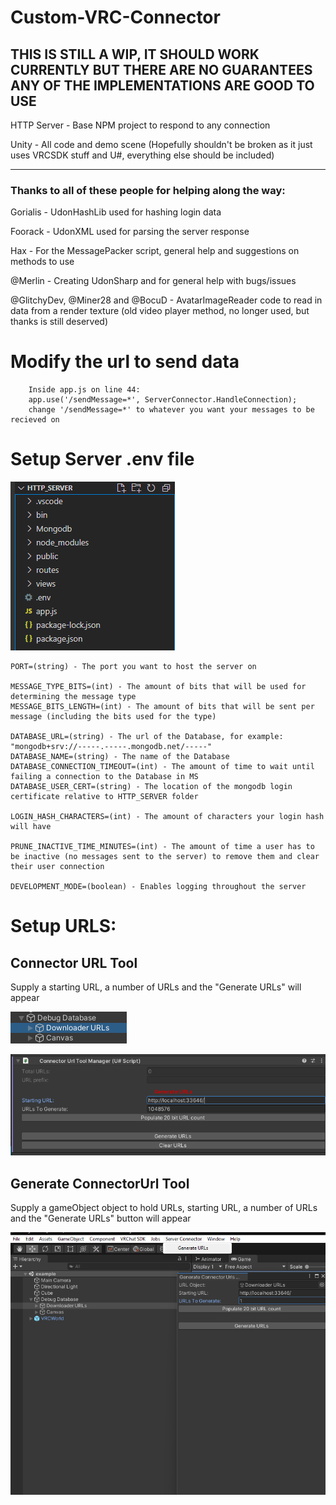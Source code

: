 # Custom-VRC-Connector

## THIS IS STILL A WIP, IT SHOULD WORK CURRENTLY BUT THERE ARE NO GUARANTEES ANY OF THE IMPLEMENTATIONS ARE GOOD TO USE
 
HTTP Server - Base NPM project to respond to any connection 

Unity - All code and demo scene (Hopefully shouldn't be broken as it just uses VRCSDK stuff and U#, everything else should be included)


---
### Thanks to all of these people for helping along the way:

Gorialis - UdonHashLib used for hashing login data

Foorack - UdonXML used for parsing the server response

Hax - For the MessagePacker script, general help and suggestions on methods to use

@Merlin - Creating UdonSharp and for general help with bugs/issues

@GlitchyDev, @Miner28 and @BocuD - AvatarImageReader code to read in data from a render texture (old video player method, no longer used, but thanks is still deserved)

# Modify the url to send data
```
    Inside app.js on line 44:
    app.use('/sendMessage=*', ServerConnector.HandleConnection);
    change '/sendMessage=*' to whatever you want your messages to be recieved on
```

# Setup Server .env file
![Env file location](/README/Env%20Location.png)
```
PORT=(string) - The port you want to host the server on

MESSAGE_TYPE_BITS=(int) - The amount of bits that will be used for determining the message type
MESSAGE_BITS_LENGTH=(int) - The amount of bits that will be sent per message (including the bits used for the type)

DATABASE_URL=(string) - The url of the Database, for example: "mongodb+srv://-----.-----.mongodb.net/-----"
DATABASE_NAME=(string) - The name of the Database
DATABASE_CONNECTION_TIMEOUT=(int) - The amount of time to wait until failing a connection to the Database in MS
DATABASE_USER_CERT=(string) - The location of the mongodb login certificate relative to HTTP_SERVER folder

LOGIN_HASH_CHARACTERS=(int) - The amount of characters your login hash will have

PRUNE_INACTIVE_TIME_MINUTES=(int) - The amount of time a user has to be inactive (no messages sent to the server) to remove them and clear their user connection

DEVELOPMENT_MODE=(boolean) - Enables logging throughout the server
```

# Setup URLS:

## Connector URL Tool
Supply a starting URL, a number of URLs and the "Generate URLs" will appear

![URL TOOL OBJECT](/README/ConnectorURLs.png)

![URL TOOL](/README/Connector%20URL%20Tool.png)

## Generate ConnectorUrl Tool
Supply a gameObject object to hold URLs, starting URL, a number of URLs and the "Generate URLs" button will appear

![URL GENERATOR TOOL](/README/Generate%20ConnectorUrls.png)
